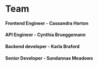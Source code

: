 # Team  

####   Frontend Engineer - Cassandra Horton
####   API Engineer - Cynthia Brueggemann
####   Backend developer - Karla Braford
####   Senior Developer - Sundannas Meadows  
